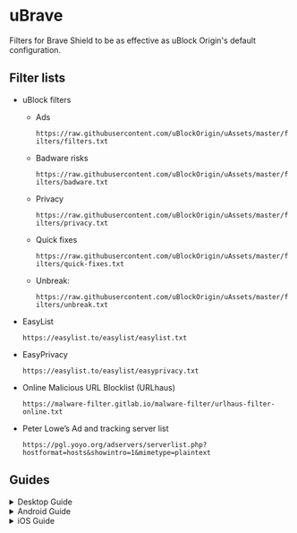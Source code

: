 # uBrave
Filters for Brave Shield to be as effective as uBlock Origin's default configuration.

## Filter lists

* uBlock filters

   - Ads

     `https://raw.githubusercontent.com/uBlockOrigin/uAssets/master/filters/filters.txt`

   - Badware risks

     `https://raw.githubusercontent.com/uBlockOrigin/uAssets/master/filters/badware.txt`

   - Privacy

     `https://raw.githubusercontent.com/uBlockOrigin/uAssets/master/filters/privacy.txt`

   - Quick fixes

     `https://raw.githubusercontent.com/uBlockOrigin/uAssets/master/filters/quick-fixes.txt`

   - Unbreak:

     `https://raw.githubusercontent.com/uBlockOrigin/uAssets/master/filters/unbreak.txt`

* EasyList

     `https://easylist.to/easylist/easylist.txt`
 
* EasyPrivacy

  `https://easylist.to/easylist/easyprivacy.txt`

* Online Malicious URL Blocklist (URLhaus)

   `https://malware-filter.gitlab.io/malware-filter/urlhaus-filter-online.txt`

* Peter Lowe’s Ad and tracking server list

   `https://pgl.yoyo.org/adservers/serverlist.php?hostformat=hosts&showintro=1&mimetype=plaintext`

## Guides

<details>

<summary>Desktop Guide</summary>

1. Open Brave

![image](https://github.com/user-attachments/assets/410f084c-04c7-4c05-bbe9-324f3a954208)

2. Go to Settings

![Screenshot 2024-09-14 110544](https://github.com/user-attachments/assets/0f989fb6-94a6-4098-8962-c3d5c7aee7fe)

3. Shields

![Screenshot 2024-09-14 110632](https://github.com/user-attachments/assets/eb4b403b-5c4a-402c-bf11-633422e05a2f)

4. Content filtering

![Screenshot 2024-09-14 110717](https://github.com/user-attachments/assets/6b41c344-8f75-4c09-a6af-574008e21c3b)

5. Scroll to *Add custom filter lists*

![image](https://github.com/user-attachments/assets/c5a97805-6454-4be6-8603-e1cd52c815f1)

6. Paste each filter list URL and press **Add**

 ![Screenshot 2024-09-14 110930](https://github.com/user-attachments/assets/c4fd4cdf-2579-4fcb-b6fa-59bcea4d5de0)


</details>

<details>
   
<summary>Android Guide</summary>

1. Open Brave

![0_android (Custom)](https://github.com/user-attachments/assets/2a449fb2-b383-4025-9399-b96c97e3ae71)

2. Go to Settings

![1_android (Custom2)](https://github.com/user-attachments/assets/4deacb9a-6c9a-4eab-8397-06ea340047ba)


3. Shields and Privacy

![2_android (Custom)](https://github.com/user-attachments/assets/4463d3d6-8f4d-400d-9c24-daae2229a563)


4. Content filtering

![3_android (Custom)](https://github.com/user-attachments/assets/60a54d82-e5e1-434d-bcc1-41781ab5eb34)


5. Add list of custom filters

![4_android (Custom)](https://github.com/user-attachments/assets/470fa8c2-ee87-4ad4-8748-7e2a17fc9035)


6. Paste each filter list URL and press **Add**

![5_android (Custom)](https://github.com/user-attachments/assets/50b14c92-ef35-4c45-a99d-43e7cc912fbd)

7. Press **Update**

![6_android (Custom)](https://github.com/user-attachments/assets/1c8c8f63-2a0f-4aa0-8660-934f7dd8bee7)


</details>

<details>
   
<summary>iOS Guide</summary>


1. Open Brave

![1_ios (Custom)](https://github.com/user-attachments/assets/7d516a98-9fde-40fc-8f7f-45172cea62db)

2. Go to Settings

![2_ios (Custom)](https://github.com/user-attachments/assets/7b7c1754-a5b1-4180-b8e6-6483e2ab954a)

3. Shields and Privacy

![3_ios (Custom)](https://github.com/user-attachments/assets/74dc0877-b841-44f7-a5c3-a77f05def72d)

4. Content filtering

![4_ios (Custom)](https://github.com/user-attachments/assets/44ad30e7-e29d-402a-8d75-3523cf274cab)

5. Add URL filter

![5_ios (Custom)](https://github.com/user-attachments/assets/19ed7e4f-ae41-444d-90e6-1c7a8a126e79)

6. Paste each filter list URL and press **Add**

![6_ios (Custom)](https://github.com/user-attachments/assets/29411318-5b6a-4fdd-acaa-5001753dda9d)

![7_ios (Custom)](https://github.com/user-attachments/assets/65fe8b57-a21f-4181-8830-a1a0991982f2)

</details>
